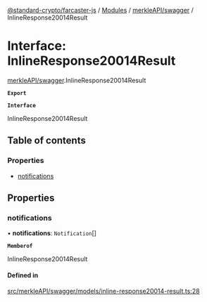 [@standard-crypto/farcaster-js](../README.md) / [Modules](../modules.md) / [merkleAPI/swagger](../modules/merkleAPI_swagger.md) / InlineResponse20014Result

# Interface: InlineResponse20014Result

[merkleAPI/swagger](../modules/merkleAPI_swagger.md).InlineResponse20014Result

**`Export`**

**`Interface`**

InlineResponse20014Result

## Table of contents

### Properties

- [notifications](merkleAPI_swagger.InlineResponse20014Result.md#notifications)

## Properties

### notifications

• **notifications**: `Notification`[]

**`Memberof`**

InlineResponse20014Result

#### Defined in

[src/merkleAPI/swagger/models/inline-response20014-result.ts:28](https://github.com/standard-crypto/farcaster-js/blob/main/src/merkleAPI/swagger/models/inline-response20014-result.ts#L28)
